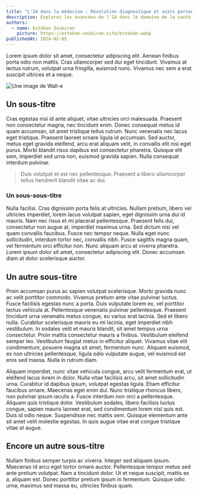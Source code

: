 ```yaml
---
title: "L'IA dans la médecine : Révolution diagnostique et soins personnalisés"
description: Explorez les avancées de l'IA dans le domaine de la santé, en mettant l'accent sur le diagnostic médical assisté par l'IA, la découverte de médicaments et les soins de santé personnalisés. Discutez des avantages et des défis liés à l'intégration de l'IA dans le secteur médical.
authors:
  - name: Estéban Soubiran
    picture: https://esteban-soubiran.site/esteban.webp
publishedAt: 2024-02-05
---
```


Lorem ipsum dolor sit amet, consectetur adipiscing elit. Aenean finibus porta odio non mattis. Cras ullamcorper sed dui eget tincidunt. Vivamus at lectus rutrum, volutpat urna fringilla, euismod nunc. Vivamus nec sem a erat suscipit ultrices et a neque.

![Une image de Wall-e](https://images.unsplash.com/photo-1563207153-f403bf289096?q=80&w=3871&auto=format&fit=crop&ixlib=rb-4.0.3&ixid=M3wxMjA3fDB8MHxwaG90by1wYWdlfHx8fGVufDB8fHx8fA%3D%3D)

## Un sous-titre

Cras egestas nisi id ante aliquet, vitae ultricies orci malesuada. Praesent non consectetur magna, nec tincidunt enim. Donec consequat metus id quam accumsan, sit amet tristique tellus rutrum. Nunc venenatis nec lacus eget tristique. Praesent laoreet ornare ligula id accumsan. Sed auctor, metus eget gravida eleifend, arcu erat aliquam velit, in convallis elit nisi eget purus. Morbi blandit risus dapibus est consectetur pharetra. Quisque elit sem, imperdiet sed urna non, euismod gravida sapien. Nulla consequat interdum pulvinar.

> Duis volutpat et est nec pellentesque. Praesent a libero ullamcorper tellus hendrerit blandit vitae ac dui.

### Un sous-sous-titre

Nulla facilisi. Cras dignissim porta felis at ultricies. Nullam pretium, libero vel ultricies imperdiet, lorem lacus volutpat sapien, eget dignissim urna dui id mauris. Nam nec risus et mi placerat pellentesque. Praesent felis dui, consectetur non augue at, imperdiet maximus urna. Sed dictum nisi vel quam convallis faucibus. Fusce nec tempor neque. Nulla eget nunc sollicitudin, interdum tortor nec, convallis nibh. Fusce sagittis magna quam, vel fermentum orci efficitur non. Nunc aliquam arcu at viverra pharetra. Lorem ipsum dolor sit amet, consectetur adipiscing elit. Donec accumsan diam at dolor scelerisque auctor.

## Un autre sous-titre

Proin accumsan purus ac sapien volutpat scelerisque. Morbi gravida nunc ac velit porttitor commodo. Vivamus pretium ante vitae pulvinar luctus. Fusce facilisis egestas nunc a porta. Duis vulputate lorem ex, vel porttitor lectus vehicula at. Pellentesque venenatis pulvinar pellentesque. Praesent tincidunt urna venenatis metus congue, eu varius erat lacinia. Sed et libero nulla. Curabitur scelerisque mauris eu mi lacinia, eget imperdiet nibh vestibulum. In sodales velit et mauris blandit, sit amet tempus urna consectetur. Proin mattis consectetur mauris a finibus. Vestibulum eleifend semper leo. Vestibulum feugiat metus in efficitur aliquet. Vivamus vitae elit condimentum, posuere magna sit amet, fermentum nunc. Aliquam euismod, ex non ultricies pellentesque, ligula odio vulputate augue, vel euismod est eros sed massa. Nulla in rutrum diam.

Aliquam imperdiet, nunc vitae vehicula congue, arcu velit fermentum erat, ut eleifend lacus lorem in dolor. Nulla vitae facilisis arcu, sit amet sollicitudin urna. Curabitur id dapibus ipsum, volutpat egestas ligula. Etiam efficitur faucibus ornare. Maecenas eget enim dui. Nunc tristique rhoncus libero, non pulvinar ipsum iaculis a. Fusce interdum non orci a pellentesque. Aliquam quis tristique dolor. Vestibulum sodales, libero facilisis luctus congue, sapien mauris laoreet erat, sed condimentum lorem nisl quis est. Duis id odio neque. Suspendisse nec mattis sem. Quisque elementum ante sit amet velit molestie egestas. In quis augue vitae erat congue tristique vitae at augue.

## Encore un autre sous-titre

Nullam finibus semper turpis ac viverra. Integer sed aliquam ipsum. Maecenas id arcu eget tortor ornare auctor. Pellentesque tempor metus sed ante pretium volutpat. Nam a tincidunt dolor. Ut et neque suscipit, mattis ex a, aliquam est. Donec porttitor pretium ipsum in fermentum. Quisque odio urna, maximus sed massa eu, ultricies finibus quam.
